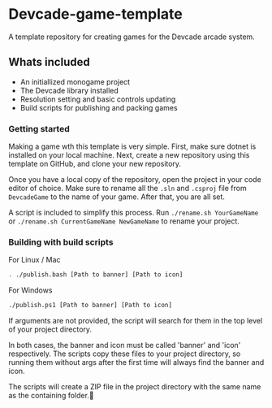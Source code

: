# Devcade-game-template
A template repository for creating games for the Devcade arcade system.

## Whats included

- An initiallized monogame project
- The Devcade library installed
- Resolution setting and basic controls updating
- Build scripts for publishing and packing games

### Getting started
Making a game wth this template is very simple. First, make sure dotnet is installed on your local machine.
Next, create a new repository using this template on GitHub, and clone your new repository.

Once you have a local copy of the repository, open the project in your code editor of choice. 
Make sure to rename all the `.sln` and `.csproj` file from `DevcadeGame` to the name of your game. After that, you are all set.

A script is included to simplify this process. Run `./rename.sh YourGameName` or `./rename.sh CurrentGameName NewGameName` to rename your project.

### Building with build scripts

For Linux / Mac

```sh
. ./publish.bash [Path to banner] [Path to icon]
```

For Windows

```sh
./publish.ps1 [Path to banner] [Path to icon]
```
If arguments are not provided, the script will search for them in the top level of your project directory.

In both cases, the banner and icon must be called 'banner' and 'icon' respectively. The scripts copy these files to your project directory, so running them without args after the first time will always find the banner and icon.

The scripts will create a ZIP file in the project directory with the same name as the containing folder.
